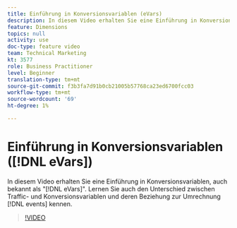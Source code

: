 ```yaml
---
title: Einführung in Konversionsvariablen (eVars)
description: In diesem Video erhalten Sie eine Einführung in Konversionsvariablen, auch als "eVars"bezeichnet. Erfahren Sie außerdem, wie sich Traffic- und Konversionsvariablen unterscheiden und wie sie mit Konversions-Ereignissen zusammenhängen.
feature: Dimensions
topics: null
activity: use
doc-type: feature video
team: Technical Marketing
kt: 3577
role: Business Practitioner
level: Beginner
translation-type: tm+mt
source-git-commit: f3b3fa7d91b0cb21005b57768ca23ed6700fcc03
workflow-type: tm+mt
source-wordcount: '69'
ht-degree: 1%

---
```



# Einführung in Konversionsvariablen ([!DNL eVars])

In diesem Video erhalten Sie eine Einführung in Konversionsvariablen, auch bekannt als &quot;[!DNL eVars]&quot;. Lernen Sie auch den Unterschied zwischen Traffic- und Konversionsvariablen und deren Beziehung zur Umrechnung [!DNL events] kennen.

>[!VIDEO](https://video.tv.adobe.com/v/28759/?quality=12)
